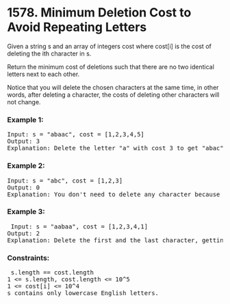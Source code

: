 # 1578. Minimum Deletion Cost to Avoid Repeating Letters

Given a string s and an array of integers cost where cost[i] is the cost of deleting the ith character in s.

Return the minimum cost of deletions such that there are no two identical letters next to each other.

Notice that you will delete the chosen characters at the same time, in other words, after deleting a character, the costs of deleting other characters will not change.

 

### Example 1:

<pre>Input: s = "abaac", cost = [1,2,3,4,5]
Output: 3
Explanation: Delete the letter "a" with cost 3 to get "abac" (String without two identical letters next to each other).</pre>

### Example 2:

<pre>Input: s = "abc", cost = [1,2,3]
Output: 0
Explanation: You don't need to delete any character because there are no identical letters next to each other.</pre>

### Example 3:

<pre> Input: s = "aabaa", cost = [1,2,3,4,1]
Output: 2
Explanation: Delete the first and the last character, getting the string ("aba").</pre>
 

 ### Constraints:

<pre> s.length == cost.length
1 <= s.length, cost.length <= 10^5
1 <= cost[i] <= 10^4
s contains only lowercase English letters.</pre>
